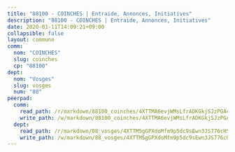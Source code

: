 ```yaml
---
title: "88100 - COINCHES | Entraide, Annonces, Initiatives"
description: "88100 - COINCHES | Entraide, Annonces, Initiatives"
date: 2020-01-11T14:09:21+09:00
collapsible: false
layout: commune
comm:
  nom: "COINCHES"
  slug: coinches
  cp: "88100"
dept:
  nom: "Vosges"
  slug: vosges
  num: "88"
peerpad:
  comm:
    read_path: /r/markdown/88100_coinches/4XTTMA6evjWMsLfrADKGkjSJzPGA4nFuoNg2xqwJFpYc4MRji
    write_path: /w/markdown/88100_coinches/4XTTMA6evjWMsLfrADKGkjSJzPGA4nFuoNg2xqwJFpYc4MRji-K3TgU2cMNNDYhwAiocrEvy2uDwXUTQcVMHTz7HTmPypJHjVQhyhm32KQAg6J1BudiCpBmC3tRUrbcRrSe8jE7v4f8w6jEwo6WWz2Z84bHT33VUjJz81wmYx2j2CMsAJjABE1sdeU
  dept:
    read_path: /r/markdown/88_vosges/4XTTM5gGPXdoMfm9p5dc9sEwn3JS776cHSw64JYpD4AKnKgyh
    write_path: /w/markdown/88_vosges/4XTTM5gGPXdoMfm9p5dc9sEwn3JS776cHSw64JYpD4AKnKgyh-K3TgUjEFywcTUHQwfrd2vcZqhoXLakdoQGFv4iriv1FKkvQkBsudnBxafkQDfPcxTDRHN5T6bYyganuvcakuKenYoB5mPLKqUBjNMwpn75GQVixUmzXGkneDufRSqDthC8iyXi1Z
---
```


